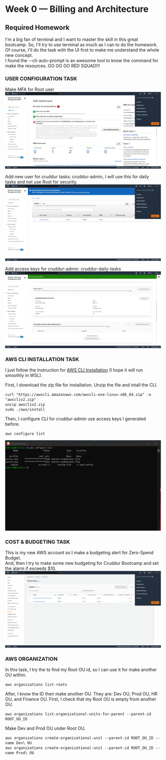 # Week 0 — Billing and Architecture
## Required Homework

I'm a big fan of terminal and I want to master the skill in this great bootcamp. So, I'll try to use terminal as much as I can to do the homework. <br>
Of course, I'll do the task with the UI first to make me understand the whole new concept. <br>
I found the --cli-auto-prompt is an awesome tool to know the command for make the resources. 
GO GO GO RED SQUAD!!!

### USER CONFIGURATION TASK

Make MFA for Root user
![Activate the MFA for Root](https://github.com/nikofebrianur/aws-bootcamp-cruddur-2023/blob/main/journal/assets/week-0/root-mfa-active.png)

Add new user for cruddur tasks: cruddur-admin, I will use this for daily tasks and not use Root for security.
![Make a new user](https://github.com/nikofebrianur/aws-bootcamp-cruddur-2023/blob/main/journal/assets/week-0/new%20user%20for%20cruddur%20tasks.png)

Add access keys for cruddur-admin: cruddur-daily-tasks
![Access keys for the new user](https://github.com/nikofebrianur/aws-bootcamp-cruddur-2023/blob/main/journal/assets/week-0/access%20keys%20for%20cruddur%20admin.png)

### AWS CLI INSTALLATION TASK
I just follow the instruction for [AWS CLI Installation](https://docs.aws.amazon.com/cli/latest/userguide/getting-started-install.html) (I hope it will run smoothly in WSL).<br>

First, I download the zip file for installation. Unzip the file and intall the CLI.
```
curl "https://awscli.amazonaws.com/awscli-exe-linux-x86_64.zip" -o "awscliv2.zip"
unzip awscliv2.zip
sudo ./aws/install
```

Then, I configure CLI for cruddur-admin use access keys I generated before.
```
aws configure list
```
![pow confifure cli](https://github.com/nikofebrianur/aws-bootcamp-cruddur-2023/blob/main/journal/assets/week-0/aws%20configure%20list.png)

### COST & BUDGETING TASK
This is my new AWS account so I make a budgeting alert for Zero-Spend Budget.<br>
And, then I try to make some new budgeting for Cruddur Bootcamp and set the alarm if exceeds $10.
![Make budgeting](https://github.com/nikofebrianur/aws-bootcamp-cruddur-2023/blob/main/journal/assets/week-0/make%20budgets.png)

### AWS ORGANIZATION
In this task, I try the to find my Root OU id, so I can use it for make another OU within.
```
aws organizations list-roots
```
After, I know the ID then make another OU. They are: Dev OU, Prod OU,  HR OU, and Finance OU. First, I check that my Root OU is empty from another OU. 
```
aws organizations list-organizational-units-for-parent --parent-id ROOT_OU_ID
```
Make Dev and Prod OU under Root OU.
```
aws organizations create-organizational-unit --parent-id ROOT_OU_ID --name Dev\ OU
aws organizations create-organizational-unit --parent-id ROOT_OU_ID --name Prod\ OU
```


